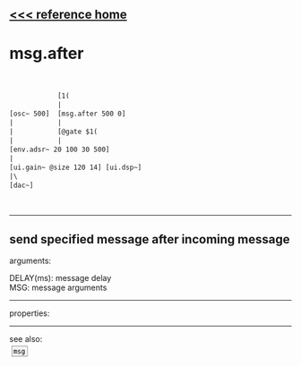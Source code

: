[<<< reference home](ceammc_lib.md)
---

# msg.after

```


            [1(
            |
[osc~ 500]  [msg.after 500 0]
|           |
|           [@gate $1(
|           |
[env.adsr~ 20 100 30 500]
|
[ui.gain~ @size 120 14] [ui.dsp~]
|\
[dac~]

            
```
---
send specified message after incoming message
---
arguments:

DELAY(ms): message
            delay<br>
MSG: message arguments<br>

---
properties:


---
see also:<br>
[![msg](img/object_msg.png)](msg.md)
